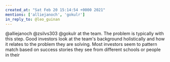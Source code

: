 ```yaml
---
created_at: "Sat Feb 20 15:14:54 +0000 2021"
mentions: ['alliejanoch', 'gokulr']
in_reply_to: @leo_guinan
---
```


@alliejanoch @zsilvs303 @gokulr at the team. The problem is typically with this step. Good investors look at the team's background holistically and how it relates to the problem they are solving. Most investors seem to pattern match based on success stories they see from different schools or people in their
